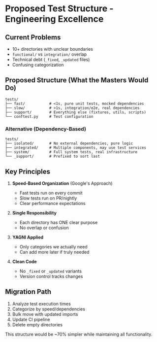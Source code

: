 # Proposed Test Structure - Engineering Excellence

## Current Problems
- 10+ directories with unclear boundaries
- `functional/` vs `integration/` overlap
- Technical debt (`_fixed`, `_updated` files)
- Confusing categorization

## Proposed Structure (What the Masters Would Do)

```
tests/
├── fast/           # <1s, pure unit tests, mocked dependencies
├── slow/           # >1s, integration/e2e, real dependencies  
├── support/        # Everything else (fixtures, utils, scripts)
└── conftest.py     # Test configuration
```

### Alternative (Dependency-Based)

```
tests/
├── isolated/       # No external dependencies, pure logic
├── integrated/     # Multiple components, may use test services
├── system/         # Full system tests, real infrastructure
└── _support/       # Prefixed to sort last
```

## Key Principles

1. **Speed-Based Organization** (Google's Approach)
   - Fast tests run on every commit
   - Slow tests run on PR/nightly
   - Clear performance expectations

2. **Single Responsibility**
   - Each directory has ONE clear purpose
   - No overlap or confusion

3. **YAGNI Applied**
   - Only categories we actually need
   - Can add more later if truly needed

4. **Clean Code**
   - No `_fixed` or `_updated` variants
   - Version control tracks changes

## Migration Path

1. Analyze test execution times
2. Categorize by speed/dependencies
3. Bulk move with updated imports
4. Update CI pipeline
5. Delete empty directories

This structure would be ~70% simpler while maintaining all functionality.